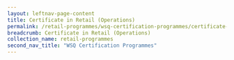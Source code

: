 ```yaml
---
layout: leftnav-page-content
title: Certificate in Retail (Operations)
permalink: /retail-programmes/wsq-certification-programmes/certificate-in-retail-operations
breadcrumb: Certificate in Retail (Operations)
collection_name: retail-programmes
second_nav_title: "WSQ Certification Programmes"
---
```


